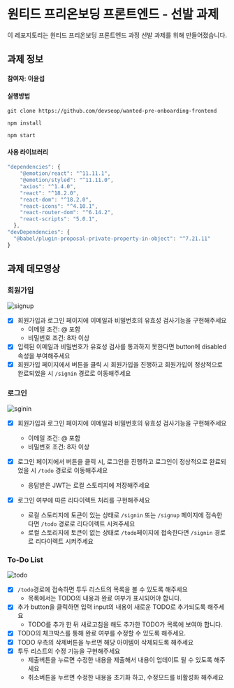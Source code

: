 # 원티드 프리온보딩 프론트엔드 - 선발 과제

이 레포지토리는 원티드 프리온보딩 프론트엔드 과정 선발 과제를 위해 만들어졌습니다.

## 과제 정보

#### 참여자: 이윤섭

#### 실행방법

```
git clone https://github.com/devseop/wanted-pre-onboarding-frontend

npm install

npm start
```

#### 사용 라이브러리

```javascript
"dependencies": {
    "@emotion/react": "^11.11.1",
    "@emotion/styled": "^11.11.0",
    "axios": "^1.4.0",
    "react": "^18.2.0",
    "react-dom": "^18.2.0",
    "react-icons": "^4.10.1",
    "react-router-dom": "^6.14.2",
    "react-scripts": "5.0.1",
  },
"devDependencies": {
  "@babel/plugin-proposal-private-property-in-object": "^7.21.11"
}
```

## 과제 데모영상

### 회원가입
![signup](https://github.com/devseop/wanted-pre-onboarding-frontend/assets/102455161/f411ca14-512a-4058-b3fd-154a52d2774f)

- [x] 회원가입과 로그인 페이지에 이메일과 비밀번호의 유효성 검사기능을 구현해주세요
  - 이메일 조건: @ 포함
  - 비밀번호 조건: 8자 이상
- [x] 입력된 이메일과 비밀번호가 유효성 검사를 통과하지 못한다면 button에 disabled 속성을 부여해주세요
- [x] 회원가입 페이지에서 버튼을 클릭 시 회원가입을 진행하고 회원가입이 정상적으로 완료되었을 시 `/signin` 경로로 이동해주세요

### 로그인
![sginin](https://github.com/devseop/wanted-pre-onboarding-frontend/assets/102455161/e991e55f-afeb-447c-8e40-a582040594a7)

- [x] 회원가입과 로그인 페이지에 이메일과 비밀번호의 유효성 검사기능을 구현해주세요

  - 이메일 조건: @ 포함
  - 비밀번호 조건: 8자 이상

- [x] 로그인 페이지에서 버튼을 클릭 시, 로그인을 진행하고 로그인이 정상적으로 완료되었을 시 `/todo` 경로로 이동해주세요
  - 응답받은 JWT는 로컬 스토리지에 저장해주세요
- [x] 로그인 여부에 따른 리다이렉트 처리를 구현해주세요
  - 로컬 스토리지에 토큰이 있는 상태로 `/signin` 또는 `/signup` 페이지에 접속한다면 `/todo` 경로로 리다이렉트 시켜주세요
  - 로컬 스토리지에 토큰이 없는 상태로 `/todo`페이지에 접속한다면 `/signin` 경로로 리다이렉트 시켜주세요

### To-Do List
![todo](https://github.com/devseop/wanted-pre-onboarding-frontend/assets/102455161/62804ced-6eb3-42ec-9900-d843b186d7d9)


- [x] `/todo`경로에 접속하면 투두 리스트의 목록을 볼 수 있도록 해주세요
  - 목록에서는 TODO의 내용과 완료 여부가 표시되어야 합니다.
- [x] 추가 button을 클릭하면 입력 input의 내용이 새로운 TODO로 추가되도록 해주세요
  - TODO를 추가 한 뒤 새로고침을 해도 추가한 TODO가 목록에 보여야 합니다.
- [x] TODO의 체크박스를 통해 완료 여부를 수정할 수 있도록 해주세요.
- [x] TODO 우측의 삭제버튼을 누르면 해당 아이템이 삭제되도록 해주세요
- [x] 투두 리스트의 수정 기능을 구현해주세요
  - 제출버튼을 누르면 수정한 내용을 제출해서 내용이 업데이트 될 수 있도록 해주세요
  - 취소버튼을 누르면 수정한 내용을 초기화 하고, 수정모드를 비활성화 해주세요

